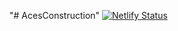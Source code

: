 "# AcesConstruction" 
[![Netlify Status](https://api.netlify.com/api/v1/badges/29cf6f21-926f-4f94-bc67-40bfd74b7727/deploy-status)](https://app.netlify.com/sites/acesconstructions/deploys)
